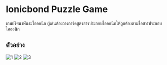 # Ionicbond Puzzle Game

เกมปริศนาพันธะไอออนิก ผู้เล่นต้องวางการ์ดสูตรสารประกอบไอออนิกให้ถูกต้องตามชื่อสารประกอบไอออนิก

## ตัวอย่าง

![1](https://github.com/YeanWK/card-game-flutter-project/assets/163988007/d353dcc8-1f84-4f3b-b078-566c9e8c07cc)
![2](https://github.com/YeanWK/card-game-flutter-project/assets/163988007/66859dcd-484a-4878-9051-a52c8859039a)
![3](https://github.com/YeanWK/card-game-flutter-project/assets/163988007/7d57abbe-8a6b-4eae-af46-31f1516e3305)
